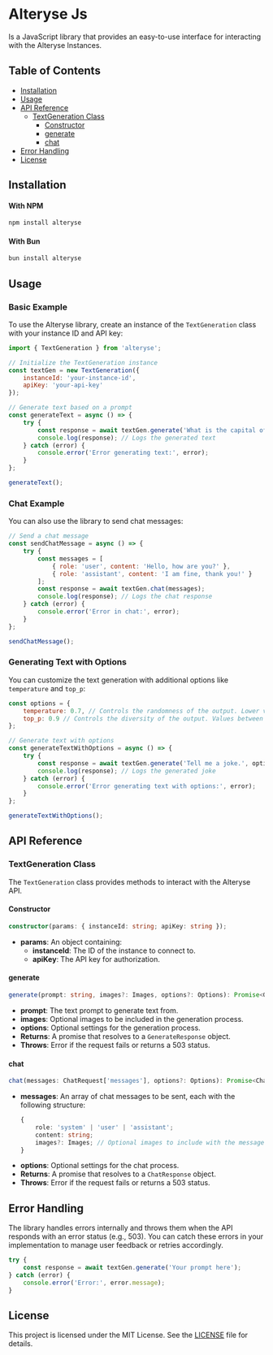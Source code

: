 # Alteryse Js

Is a JavaScript library that provides an easy-to-use interface for interacting with the Alteryse Instances.

## Table of Contents

-   [Installation](#installation)
-   [Usage](#usage)
-   [API Reference](#api-reference)
    -   [TextGeneration Class](#textgeneration-class)
        -   [Constructor](#constructor)
        -   [generate](#generate)
        -   [chat](#chat)
-   [Error Handling](#error-handling)
-   [License](#license)

## Installation

#### With NPM

```bash
npm install alteryse
```

#### With Bun

```bash
bun install alteryse
```

## Usage

### Basic Example

To use the Alteryse library, create an instance of the `TextGeneration` class with your instance ID and API key:

```javascript
import { TextGeneration } from 'alteryse';

// Initialize the TextGeneration instance
const textGen = new TextGeneration({
	instanceId: 'your-instance-id',
	apiKey: 'your-api-key'
});

// Generate text based on a prompt
const generateText = async () => {
	try {
		const response = await textGen.generate('What is the capital of France?');
		console.log(response); // Logs the generated text
	} catch (error) {
		console.error('Error generating text:', error);
	}
};

generateText();
```

### Chat Example

You can also use the library to send chat messages:

```javascript
// Send a chat message
const sendChatMessage = async () => {
	try {
		const messages = [
			{ role: 'user', content: 'Hello, how are you?' },
			{ role: 'assistant', content: 'I am fine, thank you!' }
		];
		const response = await textGen.chat(messages);
		console.log(response); // Logs the chat response
	} catch (error) {
		console.error('Error in chat:', error);
	}
};

sendChatMessage();
```

### Generating Text with Options

You can customize the text generation with additional options like `temperature` and `top_p`:

```javascript
const options = {
	temperature: 0.7, // Controls the randomness of the output. Lower values make the output more deterministic.
	top_p: 0.9 // Controls the diversity of the output. Values between 0 and 1 limit the set of possible outputs.
};

// Generate text with options
const generateTextWithOptions = async () => {
	try {
		const response = await textGen.generate('Tell me a joke.', options);
		console.log(response); // Logs the generated joke
	} catch (error) {
		console.error('Error generating text with options:', error);
	}
};

generateTextWithOptions();
```

## API Reference

### TextGeneration Class

The `TextGeneration` class provides methods to interact with the Alteryse API.

#### Constructor

```typescript
constructor(params: { instanceId: string; apiKey: string });
```

-   **params**: An object containing:
    -   **instanceId**: The ID of the instance to connect to.
    -   **apiKey**: The API key for authorization.

#### generate

```typescript
generate(prompt: string, images?: Images, options?: Options): Promise<GenerateResponse>;
```

-   **prompt**: The text prompt to generate text from.
-   **images**: Optional images to be included in the generation process.
-   **options**: Optional settings for the generation process.
-   **Returns**: A promise that resolves to a `GenerateResponse` object.
-   **Throws**: Error if the request fails or returns a 503 status.

#### chat

```typescript
chat(messages: ChatRequest['messages'], options?: Options): Promise<ChatResponse>;
```

-   **messages**: An array of chat messages to be sent, each with the following structure:
    ```typescript
    {
        role: 'system' | 'user' | 'assistant';
        content: string;
        images?: Images; // Optional images to include with the message
    }
    ```
-   **options**: Optional settings for the chat process.
-   **Returns**: A promise that resolves to a `ChatResponse` object.
-   **Throws**: Error if the request fails or returns a 503 status.

## Error Handling

The library handles errors internally and throws them when the API responds with an error status (e.g., 503). You can catch these errors in your implementation to manage user feedback or retries accordingly.

```javascript
try {
	const response = await textGen.generate('Your prompt here');
} catch (error) {
	console.error('Error:', error.message);
}
```

## License

This project is licensed under the MIT License. See the [LICENSE](LICENSE) file for details.
